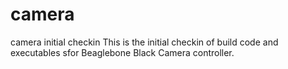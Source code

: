 # camera
camera initial checkin
This is the initial checkin of build code and executables sfor Beaglebone Black Camera controller.
